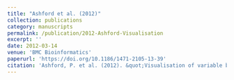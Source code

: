 ```yaml
---
title: "Ashford et al. (2012)"
collection: publications
category: manuscripts
permalink: /publication/2012-Ashford-Visualisation
excerpt: ''
date: 2012-03-14
venue: 'BMC Bioinformatics'
paperurl: 'https://doi.org/10.1186/1471-2105-13-39'
citation: 'Ashford, P. et al. (2012). &quot;Visualisation of variable binding pockets on protein surfaces by probabilistic analysis of related structure sets.&quot; <i>BMC Bioinformaitcs</i> 13, 39.'
---
```

